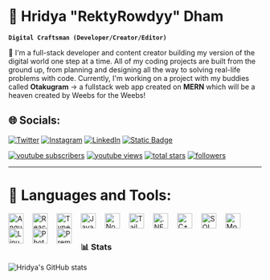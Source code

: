 # 🗿 Hridya "RektyRowdyy" Dham

**`Digital Craftsman (Developer/Creator/Editor)`**

🔭 I'm a full-stack developer and content creator building my version of the digital world one step at a time. All of my coding projects are built from the ground up, from planning and designing all the way to solving real-life problems with code. Currently, I'm working on a project with my buddies called **Otakugram** -> a fullstack web app created on **MERN** which will be a heaven created by Weebs for the Weebs!

## 🌐 Socials:
[![Twitter](https://img.shields.io/badge/Twitter-%231DA1F2.svg?logo=Twitter&logoColor=white)](https://twitter.com/RektyRowdyy) [![Instagram](https://img.shields.io/badge/Instagram-%23E4405F.svg?logo=Instagram&logoColor=white)](https://www.instagram.com/rektyrowdyyval/) [![LinkedIn](https://img.shields.io/badge/LinkedIn-%230077B5.svg?logo=linkedin&logoColor=white)](https://www.linkedin.com/in/hridya-dham-7727ba232/)
[![Static Badge](https://img.shields.io/badge/Resume-%238A2BE2)]([https://bit.ly/3ODDvjq](https://drive.google.com/file/d/1avEkhg_MD-Rok7Kbu5CZ3f6yCWcXo26g/view?usp=sharing)) 

<p align="left">
  <a href="https://www.youtube.com/c/RektyRowdyy?sub_confirmation=1">
    <img alt="youtube subscribers" title="Subscribe to my YouTube channel" src="https://custom-icon-badges.demolab.com/youtube/channel/subscribers/UC2m48Tuw90uYDrnVzO51Qbw?color=%23E05D44&label=SUBSCRIBE&logo=video&logoColor=white&style=for-the-badge&labelColor=CE4630"/></a>
  <a href="https://www.youtube.com/c/DevProTips">
    <img alt="youtube views" title="YouTube views" src="https://custom-icon-badges.demolab.com/youtube/channel/views/UC2m48Tuw90uYDrnVzO51Qbw?color=%23E1AD0E&logo=eye&logoColor=white&style=for-the-badge&labelColor=C79600"/></a> 
  <a href="https://github.com/RektyRowdyy?tab=repositories&sort=stargazers">
    <img alt="total stars" title="Total stars on GitHub" src="https://custom-icon-badges.demolab.com/github/stars/RektyRowdyy?color=55960c&style=for-the-badge&labelColor=488207&logo=star"/></a>
  <a href="https://github.com/RektyRowdyy?tab=followers">
    <img alt="followers" title="Follow me on Github" src="https://custom-icon-badges.demolab.com/github/followers/RektyRowdyy?color=236ad3&labelColor=1155ba&style=for-the-badge&logo=person-add&label=Follow&logoColor=white"/></a>
</p>

---

# 🧰 Languages and Tools:

<img align="left" alt="Angular" width="30px" style="padding-right:15px;" src="https://cdn.jsdelivr.net/gh/devicons/devicon@latest/icons/angular/angular-original.svg"/>
<img align="left" alt="React" width="30px" style="padding-right:15px;" src="https://cdn.jsdelivr.net/gh/devicons/devicon@latest/icons/react/react-original.svg"/>
<img align="left" alt="TypeScript" width="30px" style="padding-right:15px;" src="https://cdn.jsdelivr.net/gh/devicons/devicon@latest/icons/typescript/typescript-original.svg"/>
<img align="left" alt="JavaScript" width="30px" style="padding-right:15px;" src="https://cdn.jsdelivr.net/gh/devicons/devicon@latest/icons/javascript/javascript-original.svg"/>
<img align="left" alt="NodeJs" width="30px" style="padding-right:15px;" src="https://cdn.jsdelivr.net/gh/devicons/devicon@latest/icons/nodejs/nodejs-original.svg"/>
<img align="left" alt="TailwindCSS" width="30px" style="padding-right:15px;" src="https://cdn.jsdelivr.net/gh/devicons/devicon@latest/icons/tailwindcss/tailwindcss-original.svg"/>
<img align="left" alt=".NET" width="30px" style="padding-right:15px;" src="https://cdn.jsdelivr.net/gh/devicons/devicon@latest/icons/dot-net/dot-net-plain-wordmark.svg"/>
<img align="left" alt="C++" width="30px" style="padding-right:15px;" src="https://cdn.jsdelivr.net/gh/devicons/devicon@latest/icons/cplusplus/cplusplus-original.svg"/>
<img align="left" alt="SQL" width="30px" style="padding-right:15px;" src="https://cdn.jsdelivr.net/gh/devicons/devicon@latest/icons/azuresqldatabase/azuresqldatabase-original.svg"/>
<img align="left" alt="MongoDB" width="30px" style="padding-right:15px;" src="https://cdn.jsdelivr.net/gh/devicons/devicon@latest/icons/mongodb/mongodb-original.svg"/>
<img align="left" alt="Linux" width="30px" style="padding-right:15px;" src="https://cdn.jsdelivr.net/gh/devicons/devicon@latest/icons/linux/linux-original.svg"/>
<img align="left" alt="Photoshop" width="30px" style="padding-right:15px;" src="https://cdn.jsdelivr.net/gh/devicons/devicon@latest/icons/photoshop/photoshop-original.svg"/>
<img align="left" alt="Premier Pro" width="30px" style="padding-right:15px;" src="https://cdn.jsdelivr.net/gh/devicons/devicon@latest/icons/premierepro/premierepro-original.svg"/>

<br />

#

### 📊 Stats
![Hridya's GitHub stats](https://github-readme-stats.vercel.app/api?username=rektyrowdyy&show_icons=true&theme=gruvbox)





